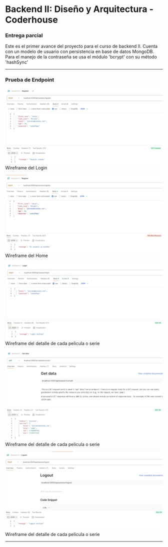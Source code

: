 # Backend II: Diseño y Arquitectura - Coderhouse

### Entrega parcial
Este es el primer avance del proyecto para el curso de backend II. Cuenta con un modelo de usuario con persistencia en base de datos MongoDB. Para el manejo de la contraseña se usa el módulo 'bcrypt' con su método 'hashSync'
___

### Prueba de Endpoint
![login](./public/images/register-1.png "login")
Wireframe del Login

![Home](./public/images/register-2.png "home")
Wireframe del Home

![Detalle](./public/images/login.png "detalle")
Wireframe del detalle de cada pelicula o serie

![Detalle](./public/images/current.png "detalle")
Wireframe del detalle de cada pelicula o serie

![Detalle](./public/images/logout.png "detalle")
Wireframe del detalle de cada pelicula o serie

___